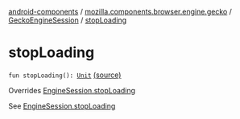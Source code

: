 [android-components](../../index.md) / [mozilla.components.browser.engine.gecko](../index.md) / [GeckoEngineSession](index.md) / [stopLoading](./stop-loading.md)

# stopLoading

`fun stopLoading(): `[`Unit`](https://kotlinlang.org/api/latest/jvm/stdlib/kotlin/-unit/index.html) [(source)](https://github.com/mozilla-mobile/android-components/blob/master/components/browser/engine-gecko-beta/src/main/java/mozilla/components/browser/engine/gecko/GeckoEngineSession.kt#L129)

Overrides [EngineSession.stopLoading](../../mozilla.components.concept.engine/-engine-session/stop-loading.md)

See [EngineSession.stopLoading](../../mozilla.components.concept.engine/-engine-session/stop-loading.md)

